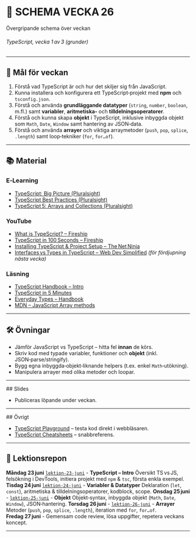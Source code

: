 # 📅 SCHEMA VECKA 26  

Övergripande schema över veckan  

###### TypeScript, vecka 1 av 3 (grunder)

---

## 🎯 Mål för veckan  
1. Förstå vad TypeScript är och hur det skiljer sig från JavaScript.  
2. Kunna installera och konfigurera ett TypeScript‑projekt med **npm** och `tsconfig.json`.  
3. Förstå och använda **grundläggande datatyper** (`string`, `number`, `boolean`, m.fl.) samt **variabler**, **aritmetiska‑** och **tilldelningsoperatorer**.  
4. Förstå och kunna skapa **objekt** i TypeScript, inklusive inbyggda objekt som `Math`, `Date`, `Window` samt hantering av JSON‑data. 
5. Förstå och använda **arrayer** och viktiga arraymetoder (`push`, `pop`, `splice`, `.length`) samt loop‑tekniker (`for`, `for…of`).  

---

## 📚 Material  

### E‑Learning  
* [TypeScript: Big Picture (Pluralsight)](https://app.pluralsight.com/library/courses/typescript-big-picture/table-of-contents)  
* [TypeScript Best Practices (Pluralsight)](https://app.pluralsight.com/library/courses/typescript-best-practices/table-of-contents)  
* [TypeScript 5: Arrays and Collections (Pluralsight)](https://app.pluralsight.com/library/courses/typescript-5-arrays-collections/table-of-contents)  

### YouTube  
* [What is TypeScript? – Fireship](https://www.youtube.com/watch?v=BwuLxPH8IDs)  
* [TypeScript in 100 Seconds – Fireship](https://www.youtube.com/watch?v=BCg4U1FzODs)  
* [Installing TypeScript & Project Setup – The Net Ninja](https://www.youtube.com/watch?v=ahCwqrYpIuM)  
* [Interfaces vs Types in TypeScript – Web Dev Simplified](https://www.youtube.com/watch?v=IqfZzjJR5xI) _(för fördjupning nästa vecka)_  

### Läsning  
* [TypeScript Handbook – Intro](https://www.typescriptlang.org/docs/handbook/intro.html)  
* [TypeScript in 5 Minutes](https://www.typescriptlang.org/docs/handbook/typescript-in-5-minutes.html)  
* [Everyday Types – Handbook](https://www.typescriptlang.org/docs/handbook/2/everyday-types.html)  
* [MDN – JavaScript Array methods](https://developer.mozilla.org/en-US/docs/Web/JavaScript/Reference/Global_Objects/Array)  

---

## 🛠️ Övningar  
* Jämför JavaScript vs TypeScript – hitta fel **innan** de körs.  
* Skriv kod med typade variabler, funktioner och **objekt** (inkl. JSON‑parse/stringify).  
* Bygg egna inbyggda‑objekt‑liknande helpers (t.ex. enkel `Math`‑utökning).  
* Manipulera arrayer med olika metoder och loopar.  

---

## Slides  
* Publiceras löpande under veckan.

---

## Övrigt  
* [TypeScript Playground](https://www.typescriptlang.org/play) – testa kod direkt i webbläsaren.  
* [TypeScript Cheatsheets](https://github.com/typescript-cheatsheets) – snabbreferens.  

---

## 📑 Lektionsrepon  

**Måndag 23 juni** [`lektion-23-juni`](https://github.com/Lexicon-frontend-2025/lektion-23-juni) - **TypeScript – Intro** Översikt TS vs JS, felsökning i DevTools, initiera projekt med `npm` & `tsc`, första enkla exempel.
**Tisdag 24 juni** [`lektion-24-juni`](https://github.com/Lexicon-frontend-2025/lektion-24-juni) - **Variabler & Datatyper** Deklaration (`let`, `const`), aritmetiska & tilldelningsoperatorer, kodblock, scope. 
**Onsdag 25 juni** - [`lektion-25-juni`](https://github.com/Lexicon-frontend-2025/lektion-25-juni) - **Objekt** Objekt‑syntax, inbyggda objekt (`Math`, `Date`, `Window`), JSON‑hantering. 
**Torsdag 26 juni** - [`lektion-26-juni`](https://github.com/Lexicon-frontend-2025/lektion-26-juni) - **Arrayer** Metoder (`push`, `pop`, `splice`, `.length`), iteration med `for`, `for…of`. 
**Fredag 27 juni** - Gemensam code review, lösa uppgifter, repetera veckans koncept. 

---
